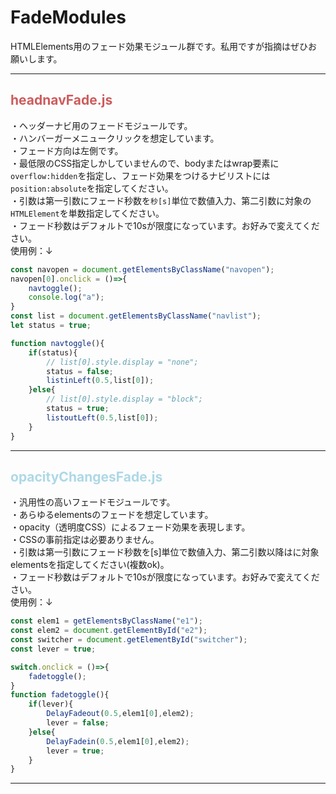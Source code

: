 # FadeModules
HTMLElements用のフェード効果モジュール群です。私用ですが指摘はぜひお願いします。

---
## <font color="indianred">headnavFade.js</font>
・ヘッダーナビ用のフェードモジュールです。<br>
・ハンバーガーメニュークリックを想定しています。<br>
・フェード方向は左側です。<br>
・最低限のCSS指定しかしていませんので、bodyまたはwrap要素に`overflow:hidden`を指定し、フェード効果をつけるナビリストには`position:absolute`を指定してください。<br>
・引数は第一引数にフェード秒数を`秒[s]`単位で数値入力、第二引数に対象の`HTMLElement`を単数指定してください。<br>
・フェード秒数はデフォルトで10sが限度になっています。お好みで変えてください。<br>
使用例：↓

```js
const navopen = document.getElementsByClassName("navopen");
navopen[0].onclick = ()=>{
    navtoggle();
    console.log("a");
}
const list = document.getElementsByClassName("navlist");
let status = true;

function navtoggle(){
    if(status){
        // list[0].style.display = "none";
        status = false;
        listinLeft(0.5,list[0]);
    }else{
        // list[0].style.display = "block";
        status = true;
        listoutLeft(0.5,list[0]);
    }
}
```

---
## <font color="lightblue">opacityChangesFade.js</font>

・汎用性の高いフェードモジュールです。<br>
・あらゆるelementsのフェードを想定しています。<br>
・opacity（透明度CSS）によるフェード効果を表現します。<br>
・CSSの事前指定は必要ありません。<br>
・引数は第一引数にフェード秒数を[s]単位で数値入力、第二引数以降はに対象elementsを指定してください(複数ok)。<br>
・フェード秒数はデフォルトで10sが限度になっています。お好みで変えてください。<br>
使用例：↓

```js
const elem1 = getElementsByClassName("e1");
const elem2 = document.getElementById("e2");
const switcher = document.getElementById("switcher");
const lever = true;

switch.onclick = ()=>{
    fadetoggle();
}
function fadetoggle(){
    if(lever){
        DelayFadeout(0.5,elem1[0],elem2);
        lever = false;
    }else{
        DelayFadein(0.5,elem1[0],elem2);
        lever = true;
    }
}
```
---

